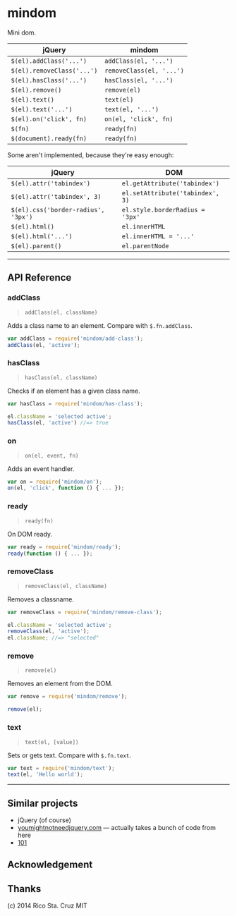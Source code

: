 # mindom

Mini dom.

| jQuery                     | mindom                   |
| --------                   | --------                 |
| `$(el).addClass('...')`    | `addClass(el, '...')`    |
| `$(el).removeClass('...')` | `removeClass(el, '...')` |
| `$(el).hasClass('...')`    | `hasClass(el, '...')`    |
| `$(el).remove()`           | `remove(el)`             |
| `$(el).text()`             | `text(el)`               |
| `$(el).text('...')`        | `text(el, '...')`        |
| `$(el).on('click', fn)`    | `on(el, 'click', fn)`    |
| `$(fn)`                    | `ready(fn)`              |
| `$(document).ready(fn)`    | `ready(fn)`              |

Some aren't implemented, because they're easy enough:

| jQuery                              | DOM                              |
| --------                            | --------                         |
| `$(el).attr('tabindex')`            | `el.getAttribute('tabindex')`    |
| `$(el).attr('tabindex', 3)`         | `el.setAttribute('tabindex', 3)` |
| `$(el).css('border-radius', '3px')` | `el.style.borderRadius = '3px'`  |
| `$(el).html()`                      | `el.innerHTML`                   |
| `$(el).html('...')`                 | `el.innerHTML = '...'`           |
| `$(el).parent()`                    | `el.parentNode`                  |

----

## API Reference

<!-- begin api -->

### addClass
> `addClass(el, className)`

Adds a class name to an element. Compare with `$.fn.addClass`.

```js
var addClass = require('mindom/add-class');
addClass(el, 'active');
```

### hasClass
> `hasClass(el, className)`

Checks if an element has a given class name.

```js
var hasClass = require('mindom/has-class');

el.className = 'selected active';
hasClass(el, 'active') //=> true
```

### on
> `on(el, event, fn)`

Adds an event handler.

```js
var on = require('mindom/on');
on(el, 'click', function () { ... });
```

### ready
> `ready(fn)`

On DOM ready.

```js
var ready = require('mindom/ready');
ready(function () { ... });
```

### removeClass
> `removeClass(el, className)`

Removes a classname.

```js
var removeClass = require('mindom/remove-class');

el.className = 'selected active';
removeClass(el, 'active');
el.className; //=> "selected"
```

### remove
> `remove(el)`

Removes an element from the DOM.

```js
var remove = require('mindom/remove');

remove(el);
```

### text
> `text(el, [value])`

Sets or gets text. Compare with `$.fn.text`.

```js
var text = require('mindom/text');
text(el, 'Hello world');
```

<!-- end api -->

----

## Similar projects

 * jQuery (of course)
 * [youmightnotneedjquery.com](http://youmightnotneedjquery.com/) — actually takes a bunch of code from here
 * [101](https://www.npmjs.org/package/101)

## Acknowledgement

## Thanks

(c) 2014 Rico Sta. Cruz MIT
